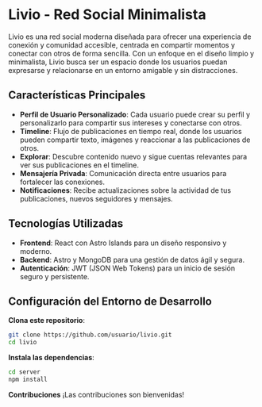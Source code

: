 # Livio - Red Social Minimalista

Livio es una red social moderna diseñada para ofrecer una experiencia de conexión y comunidad accesible, centrada en compartir momentos y conectar con otros de forma sencilla. Con un enfoque en el diseño limpio y minimalista, Livio busca ser un espacio donde los usuarios puedan expresarse y relacionarse en un entorno amigable y sin distracciones.

## Características Principales
- **Perfil de Usuario Personalizado**: Cada usuario puede crear su perfil y personalizarlo para compartir sus intereses y conectarse con otros.
- **Timeline**: Flujo de publicaciones en tiempo real, donde los usuarios pueden compartir texto, imágenes y reaccionar a las publicaciones de otros.
- **Explorar**: Descubre contenido nuevo y sigue cuentas relevantes para ver sus publicaciones en el timeline.
- **Mensajería Privada**: Comunicación directa entre usuarios para fortalecer las conexiones.
- **Notificaciones**: Recibe actualizaciones sobre la actividad de tus publicaciones, nuevos seguidores y mensajes.

## Tecnologías Utilizadas
- **Frontend**: React con Astro Islands para un diseño responsivo y moderno.
- **Backend**: Astro y MongoDB para una gestión de datos ágil y segura.
- **Autenticación**: JWT (JSON Web Tokens) para un inicio de sesión seguro y persistente.

## Configuración del Entorno de Desarrollo
**Clona este repositorio**:

```bash
git clone https://github.com/usuario/livio.git
cd livio
```
**Instala las dependencias**:

```bash
cd server
npm install
```

**Contribuciones**
¡Las contribuciones son bienvenidas!
